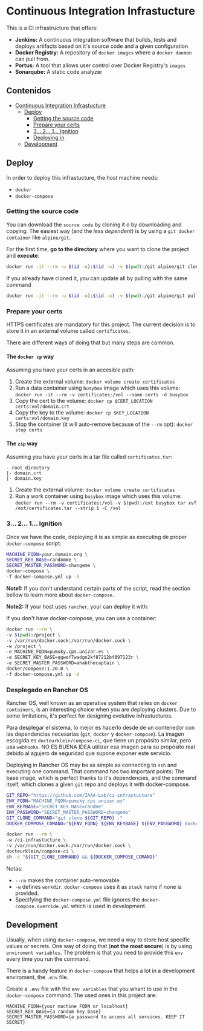 # Continuous Integration Infrastucture

This is a CI infrastructure that offers:

- **Jenkins:** A continuous integration software that builds, tests and deploys artifacts based on it's source code and a given configuration
- **Docker Registry:** A repository of `docker images` where a `docker daemon` can pull from.
- **Portus:** A tool that allows user control over Docker Registry's `images`
- **Sonarqube:** A static code analyzer

## Contenidos
<!-- TOC START min:1 max:3 link:true update:true -->
- [Continuous Integration Infrastucture](#continuous-integration-infrastucture)
  - [Deploy](#deploy)
    - [Getting the source code](#getting-the-source-code)
    - [Prepare your certs](#prepare-your-certs)
    - [3... 2... 1... Ignition](#3-2-1-ignition)
    - [Deploying in](#deploying-in)
  - [Development](#development)

<!-- TOC END -->

## Deploy

In order to deploy this infrastucture, the host machine needs:
- `docker`
- `docker-compose`

### Getting the source code

You can download the `source code` by cloning it o by downloading and copying. The easiest way (and the _less dependent_) is by using a `git docker container` like `alpine/git`.

For the first time, **go to the directory** where you want to clone the project and **execute**:

```bash
docker run -it --rm -u $(id -u):$(id -u) -v $(pwd):/git alpine/git clone https://github.com/IAAA-Lab/ci-infrastucture
```

If you already have cloned it, you can update all by pulling with the same command

```bash
docker run -it --rm -u $(id -u):$(id -u) -v $(pwd):/git alpine/git pull origin master
```

### Prepare your certs

HTTPS certificates are mandatory for this project. The current decision is to store it in an external volume called `certificates`.

There are different ways of doing that but many steps are common.

#### The `docker cp` way

Assuming you have your certs in an accesible path:

1. Create the external volume: `docker volume create certificates`
1. Run a data container using `busybox` image which uses this volume: `docker run -it --rm -v certificates:/vol --name certs -d busybox`
1. Copy the cert to the volume: `docker cp $CERT_LOCATION certs:vol/domain.crt`
1. Copy the key to the volume: `docker cp $KEY_LOCATION certs:vol/domain.key`
1. Stop the container (it will auto-remove because of the `--rm` opt): `docker stop certs`

#### The `zip` way

Assuming you have your certs in a tar file called `certificates.tar`:
```
- root directory
|- domain.crt
|- domain.key
```

1. Create the external volume: `docker volume create certificates`
1. Run a work container using `busybox` image which uses this volume: `docker run --rm -v certificates:/vol -v $(pwd):/ext busybox tar xvf /ext/certificates.tar --strip 1 -C /vol`

### 3... 2... 1... Ignition

Once we have the code, deploying it is as simple as executing de proper `docker-compose` script:

```bash
MACHINE_FQDN=your.domain.org \
SECRET_KEY_BASE=randomme \
SECRET_MASTER_PASSWORD=changeme \
docker-compose \
-f docker-compose.yml up -d
```
**Note1:** If you don't understand certain parts of the script, read the section bellow to learn more about `docker-compose`.

**Note2:** If your host uses `rancher`, your can deploy it with:

If you don't have docker-compose, you can use a container:
```bash
docker run --rm \
-v $(pwd):/project \
-v /var/run/docker.sock:/var/run/docker.sock \
-w /project \
-e MACHINE_FQDN=pumuky.cps.unizar.es \
-e SECRET_KEY_BASE=qqwef7wadgn2kf87212bf897123r \
-e SECRET_MASTER_PASSWORD=ahabthecaptain \
docker/compose:1.20.0 \
-f docker-compose.yml up -d
```

### Desplegado en Rancher OS

Rancher OS, well known as an operative system that relies on `docker containers`, is an interesting choice when you are deploying clusters. Due to some limitations, it's perfect for designing evolutive infrastuctures.

Para desplegar el sistema, lo mejor es hacerlo desde de un contenedor con las dependencias necesarias (`git`, `docker` y `docker-compose`). La imagen escogida es `docteurklein/compose-ci`, que tiene un propósito similar, pero usa `webhooks`. NO ES BUENA IDEA utilizar esa imagen para su propósito real debido al agujero de seguridad que supone exponer este servicio.

Deploying in Rancher OS may be as simple as connecting to `ssh` and executing one command. That command has two important points: The base image, which is perfect thanks to it's dependencies, and the command itself, which clones a given `git` repo and deploys it with docker-compose.

```bash
GIT_REPO="https://github.com/IAAA-Lab/ci-infrastucture"
ENV_FQDN="MACHINE_FQDN=pumuky.cps.unizar.es"
ENV_KEYBASE="SECRET_KEY_BASE=randme"
ENV_PASSWORD="SECRET_MASTER_PASSWORD=changeme"
GIT_CLONE_COMMAND="git clone ${GIT_REPO} ."
DOCKER_COMPOSE_COMAND="${ENV_FQDN} ${ENV_KEYBASE} ${ENV_PASSWORD} docker-compose -f docker-compose.yml up -d"

docker run --rm \
-w /ci-infrastucture \
-v /var/run/docker.sock:/var/run/docker.sock \
docteurklein/compose-ci \
sh -c "${GIT_CLONE_COMMAND} && ${DOCKER_COMPOSE_COMAND}"
```
Notas:
- `--rm` makes the container auto-removable.
- `-w` defines `workdir`. `docker-compose` uses it as `stack` name if none is provided.
- Specifying the `docker-compose.yml` file ignores the `docker-compose.override.yml` which is used in development.

## Development

Usually, when using `docker-compose`, we need a way to store host specific values or secrets. One way of doing that (**not the most secure**) is by using `enviroment variables`. The problem is that you need to provide this `env` every time you run the command.  

There is a handy feature in `docker-compose` that helps a lot in a development enviroment, the `.env` file.

Create a `.env` file with the `env variables` that you whant to use in the `docker-compose` command. The used ones in this project are:
```plain
MACHINE_FQDN={your machine FQDN or localhost}
SECRET_KEY_BASE={a random key base}
SECRET_MASTER_PASSWORD={a password to access all services. KEEP IT SECRET}
```
